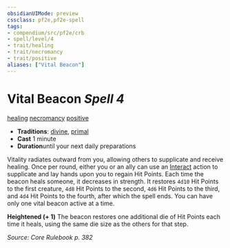 ```yaml
---
obsidianUIMode: preview
cssclass: pf2e,pf2e-spell
tags:
- compendium/src/pf2e/crb
- spell/level/4
- trait/healing
- trait/necromancy
- trait/positive
aliases: ["Vital Beacon"]
---
```

# Vital Beacon *Spell 4*   
[healing](../../rules/traits/healing.md)  [necromancy](../../rules/traits/necromancy.md)  [positive](../../rules/traits/positive.md)  

- **Traditions**: [divine](../../rules/traits/divine.md), [primal](../../rules/traits/primal.md)
- **Cast** 1 minute 
- **Duration**until your next daily preparations

Vitality radiates outward from you, allowing others to supplicate and receive healing. Once per round, either you or an ally can use an [Interact](../../rules/actions/interact.md) action to supplicate and lay hands upon you to regain Hit Points. Each time the beacon heals someone, it decreases in strength. It restores `4d10` Hit Points to the first creature, `4d8` Hit Points to the second, `4d6` Hit Points to the third, and `4d4` Hit Points to the fourth, after which the spell ends. You can have only one vital beacon active at a time.

**Heightened (+ 1)** The beacon restores one additional die of Hit Points each time it heals, using the same die size as the others for that step.

*Source: Core Rulebook p. 382*
